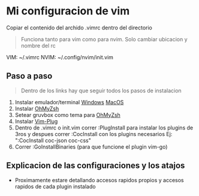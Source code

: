 # Mi configuracion de vim
Copiar el contenido del archido .vimrc dentro del directorio

> Funciona tanto para vim como para nvim. Solo cambiar ubicacion y nombre del rc

VIM: ~/.vimrc
NVIM: ~/.config/nvim/init.vim 

## Paso a paso
> Dentro de los links hay que seguir todos los pasos de instalacion

1. Instalar emulador/terminal [Windows](https://awesomeopensource.com/project/felixse/FluentTerminal) [MacOS](https://iterm2.com)
2. Instalar [OhMyZsh](https://github.com/ohmyzsh/ohmyzsh)
3. Setear gruvbox como tema para [OhMyZsh](https://github.com/sbugzu/gruvbox-zsh)
4. Instalar [Vim-Plug](https://github.com/junegunn/vim-plug)
5. Dentro de .vimrc o init.vim correr :PlugInstall para instalar los plugins de 3ros y despues correr :CocInstall con los plugins necesarios Ej: ":CocInstall coc-json coc-css"
6. Correr :GoInstallBinaries (para que funcione el plugin vim-go) 

## Explicacion de las configuraciones y los atajos
- Proximamente estare detallando accesos rapidos propios y accesos rapidos de cada plugin instalado
